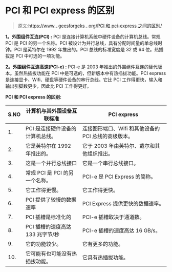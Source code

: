 # PCI 和 PCI express 的区别

> 原文:[https://www . geesforgeks . org/PCI 和 pci-express 之间的区别/](https://www.geeksforgeeks.org/difference-between-pci-and-pci-express/)

**1。外围组件互连(PCI) :**
PCI 是连接计算机系统中硬件设备的计算机总线。常规 PCI 是 PCI 的另一个名称。PCI 被设计为并行总线，具有分配时间量的单总线时钟。PCI 是英特尔在 1992 年推出的。PCI 总线的标准宽度是 32 或 64 位。热插拔是 PCI 中可选的一项功能。

**2。外围组件互连高速(PCI-e) :**
PCI-e 是 2003 年推出的外围组件互连的替代版本。虽然热插拔功能在 PCI 中是可选的，但新版本中有热插拔功能。PCI express 是连接显卡、Wifi、硬盘等硬件设备的串行总线。它比 PCI 工作得更快，输入和输出引脚数更少，因此比 PCI 工作得更好。

**PCI 和 PCI express 的区别:**

<center>

| S.NO | 计算机与其外围设备互联标准 | PCI express |
| --- | --- | --- |
| 1. | PCI 是连接硬件设备的计算机总线。 | 连接图形端口、Wifi 和其他设备的 PCI 总线的高级版本。 |
| 2. | 它是英特尔在 1992 年推出的。 | 它于 2003 年由英特尔、戴尔和其他组织推出。 |
| 3. | 这是一个并行总线接口 | 它是一个串行总线接口。 |
| 4. | 常规 PCI 是 PCI 的另一个名称。 | PCI-e 是 PCI Express 的简称。 |
| 5. | 它工作得更慢。 | 它工作得更快。 |
| 6. | PCI 提供了较慢的数据速率 | PCI Express 提供更快的数据速率。 |
| 7. | PCI 插槽是标准化的 | PCI-e 插槽取决于通道数。 |
| 8. | PCI 插槽的速度高达 133 兆字节/秒 | PCI-e 插槽的速度高达 16 GB/s。 |
| 9. | 它的功能较少。 | 它有更多的功能。 |
| 10. | 它可能有也可能没有热插拔功能。 | 它具有热插拔功能。 |

</center>